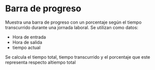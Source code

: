 # Barra de progreso
Muestra una barra de progreso con un porcentaje según el tiempo transcurrido durante una jornada laboral.
Se utilizan como datos:
- Hora de entrada
- Hora de salida
- tiempo actual

Se calcula el tiempo total, tiempo transcurrido y el porcentaje que este representa respecto altiempo total
